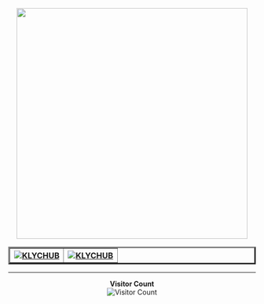 <div align="center">
  <img src="https://media4.giphy.com/media/kbRb4eyCNC0aMz5x68/giphy.gif?cid=ecf05e47yisyttshy440562elw3uuo6n63o004cmnmg6azq5&rid=giphy.gif&ct=g" height="470">
</div>

<table align="center" border="3">
  <tbody>
    <tr>
      <th>
        <a target="_blank" rel="noopener noreferrer nofollow" href="https://github.com/KLYCHUB">
          <img src="https://github-readme-stats.vercel.app/api?username=KLYCHUB&show_icons=true&locale=en&hide=contribs,issues&theme=github_dark&hide_border=true" alt="KLYCHUB">
        </a>
      </th>
      <th>
        <a target="_blank" rel="noopener noreferrer nofollow" href="https://github.com/KLYCHUB?tab=repositories">
          <img src="https://github-readme-stats.vercel.app/api/top-langs?username=KLYCHUB&show_icons=true&locale=en&layout=compact&theme=github_dark&hide_border=true" alt="KLYCHUB">
        </a>
      </th>
    </tr>
  </tbody>
</table>

<hr>

<p align="center">
  <b>Visitor Count</b><br>
  <img src="https://profile-counter.glitch.me/KLYCHUB/count.svg" alt="Visitor Count">
</p>
